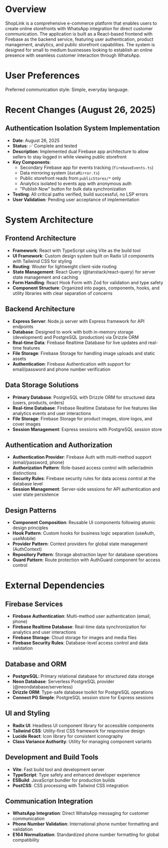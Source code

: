 # Overview

ShopLink is a comprehensive e-commerce platform that enables users to create online storefronts with WhatsApp integration for direct customer communication. The application is built as a React-based frontend with Firebase as the backend service, featuring user authentication, product management, analytics, and public storefront capabilities. The system is designed for small to medium businesses looking to establish an online presence with seamless customer interaction through WhatsApp.

# User Preferences

Preferred communication style: Simple, everyday language.

# Recent Changes (August 26, 2025)

## Authentication Isolation System Implementation
- **Date**: August 26, 2025  
- **Status**: ✅ Complete and tested
- **Description**: Implemented dual Firebase app architecture to allow sellers to stay logged in while viewing public storefront
- **Key Components**:
  - Secondary Firebase app for events tracking (`firebaseEvents.ts`)
  - Data mirroring system (`dataMirror.ts`)  
  - Public storefront reads from `publicStores/*` only
  - Analytics isolated to events app with anonymous auth
  - "Publish Now" button for bulk data synchronization
- **Testing**: All critical paths verified, build successful, no LSP errors
- **User Validation**: Pending user acceptance of implementation

# System Architecture

## Frontend Architecture
- **Framework**: React with TypeScript using Vite as the build tool
- **UI Framework**: Custom design system built on Radix UI components with Tailwind CSS for styling
- **Routing**: Wouter for lightweight client-side routing
- **State Management**: React Query (@tanstack/react-query) for server state management and caching
- **Form Handling**: React Hook Form with Zod for validation and type safety
- **Component Structure**: Organized into pages, components, hooks, and utility libraries with clear separation of concerns

## Backend Architecture
- **Express Server**: Node.js server with Express framework for API endpoints
- **Database**: Designed to work with both in-memory storage (development) and PostgreSQL (production) via Drizzle ORM
- **Real-time Data**: Firebase Realtime Database for live updates and real-time features
- **File Storage**: Firebase Storage for handling image uploads and static assets
- **Authentication**: Firebase Authentication with support for email/password and phone number verification

## Data Storage Solutions
- **Primary Database**: PostgreSQL with Drizzle ORM for structured data (users, products, orders)
- **Real-time Database**: Firebase Realtime Database for live features like analytics events and user interactions
- **File Storage**: Firebase Storage for product images, store logos, and cover images
- **Session Management**: Express sessions with PostgreSQL session store

## Authentication and Authorization
- **Authentication Provider**: Firebase Auth with multi-method support (email/password, phone)
- **Authorization Pattern**: Role-based access control with seller/admin distinctions
- **Security Rules**: Firebase security rules for data access control at the database level
- **Session Management**: Server-side sessions for API authentication and user state persistence

## Design Patterns
- **Component Composition**: Reusable UI components following atomic design principles
- **Hook Pattern**: Custom hooks for business logic separation (useAuth, useMobile)
- **Provider Pattern**: Context providers for global state management (AuthContext)
- **Repository Pattern**: Storage abstraction layer for database operations
- **Guard Pattern**: Route protection with AuthGuard component for access control

# External Dependencies

## Firebase Services
- **Firebase Authentication**: Multi-method user authentication (email, phone)
- **Firebase Realtime Database**: Real-time data synchronization for analytics and user interactions
- **Firebase Storage**: Cloud storage for images and media files
- **Firebase Security Rules**: Database-level access control and data validation

## Database and ORM
- **PostgreSQL**: Primary relational database for structured data storage
- **Neon Database**: Serverless PostgreSQL provider (@neondatabase/serverless)
- **Drizzle ORM**: Type-safe database toolkit for PostgreSQL operations
- **Connect PG Simple**: PostgreSQL session store for Express sessions

## UI and Styling
- **Radix UI**: Headless UI component library for accessible components
- **Tailwind CSS**: Utility-first CSS framework for responsive design
- **Lucide React**: Icon library for consistent iconography
- **Class Variance Authority**: Utility for managing component variants

## Development and Build Tools
- **Vite**: Fast build tool and development server
- **TypeScript**: Type safety and enhanced developer experience
- **ESBuild**: JavaScript bundler for production builds
- **PostCSS**: CSS processing with Tailwind CSS integration

## Communication Integration
- **WhatsApp Integration**: Direct WhatsApp messaging for customer communication
- **Phone Number Validation**: International phone number formatting and validation
- **E164 Normalization**: Standardized phone number formatting for global compatibility